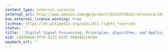 ```yaml
---
content_type: external-resource
external_url: http://www.amazon.com/gp/product/0133737624/ref=nosim/103-0248726-3839874?n=283155
has_external_license_warning: true
license: https://en.wikipedia.org/wiki/All_rights_reserved
status: ''
title: '_Digital Signal Processing: Principles, Algorithms, and Applications_'
uid: 1d3288ab-dff0-4223-b23f-398d362c0c6d
wayback_url: ''
---
```

